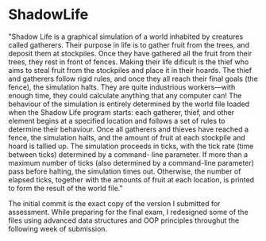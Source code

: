 # ShadowLife

"Shadow Life is a graphical simulation of a world inhabited by creatures called gatherers. Their purpose in life is to gather fruit from the trees, and deposit them at stockpiles. Once they have gathered all the fruit from their trees, they rest in front of fences.
Making their life dificult is the thief who aims to steal fruit from the stockpiles and place it in their hoards. The thief and gatherers follow rigid rules, and once they all reach their final goals (the fence), the simulation halts. They are quite industrious workers—with enough time, they could calculate anything that any computer can!
The behaviour of the simulation is entirely determined by the world file loaded when the Shadow Life program starts: each gatherer, thief, and other element begins at a specified location and follows a set of rules to determine their behaviour. Once all gatherers and thieves have reached a fence, the simulation halts, and the amount of fruit at each stockpile and hoard is tallied up. The simulation proceeds in ticks, with the tick rate (time between ticks) determined by a command- line parameter. If more than a maximum number of ticks (also determined by a command-line parameter) pass before halting, the simulation times out. Otherwise, the number of elapsed ticks, together with the amounts of fruit at each location, is printed to form the result of the world file."



The initial commit is the exact copy of the version I submitted for assessment. 
While preparing for the final exam, I redesigned some of the files using advanced data structures and OOP principles throughut the following week of submission. 
